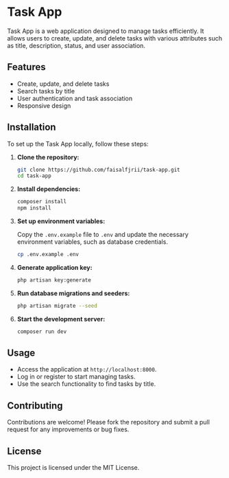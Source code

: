 # Task App

Task App is a web application designed to manage tasks efficiently. It allows users to create, update, and delete tasks with various attributes such as title, description, status, and user association.

## Features

- Create, update, and delete tasks
- Search tasks by title
- User authentication and task association
- Responsive design

## Installation

To set up the Task App locally, follow these steps:

1. **Clone the repository:**

    ```bash
    git clone https://github.com/faisalfjrii/task-app.git
    cd task-app
    ```

2. **Install dependencies:**

    ```bash
    composer install
    npm install
    ```

3. **Set up environment variables:**

    Copy the `.env.example` file to `.env` and update the necessary environment variables, such as database credentials.

    ```bash
    cp .env.example .env
    ```

4. **Generate application key:**

    ```bash
    php artisan key:generate
    ```

5. **Run database migrations and seeders:**

    ```bash
    php artisan migrate --seed
    ```

6. **Start the development server:**

    ```bash
    composer run dev
    ```

## Usage

- Access the application at `http://localhost:8000`.
- Log in or register to start managing tasks.
- Use the search functionality to find tasks by title.

## Contributing

Contributions are welcome! Please fork the repository and submit a pull request for any improvements or bug fixes.

## License

This project is licensed under the MIT License.
